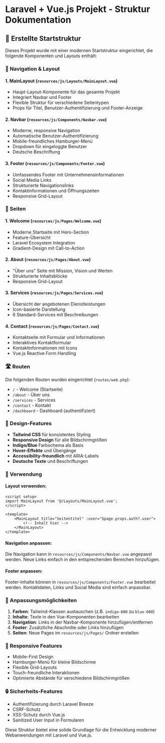 # Laravel + Vue.js Projekt - Struktur Dokumentation

## 📁 Erstellte Startstruktur

Dieses Projekt wurde mit einer modernen Startstruktur eingerichtet, die folgende Komponenten und Layouts enthält:

### 🧭 Navigation & Layout

#### 1. **MainLayout** (`resources/js/Layouts/MainLayout.vue`)
- Haupt-Layout-Komponente für das gesamte Projekt
- Integriert Navbar und Footer
- Flexible Struktur für verschiedene Seitentypen
- Props für Titel, Benutzer-Authentifizierung und Footer-Anzeige

#### 2. **Navbar** (`resources/js/Components/Navbar.vue`)
- Moderne, responsive Navigation
- Automatische Benutzer-Authentifizierung
- Mobile-freundliches Hamburger-Menü
- Dropdown für eingeloggte Benutzer
- Deutsche Beschriftung

#### 3. **Footer** (`resources/js/Components/Footer.vue`)
- Umfassendes Footer mit Unternehmensinformationen
- Social Media Links
- Strukturierte Navigationslinks
- Kontaktinformationen und Öffnungszeiten
- Responsive Grid-Layout

### 📄 Seiten

#### 1. **Welcome** (`resources/js/Pages/Welcome.vue`)
- Moderne Startseite mit Hero-Section
- Feature-Übersicht
- Laravel Ecosystem Integration
- Gradient-Design mit Call-to-Action

#### 2. **About** (`resources/js/Pages/About.vue`)
- "Über uns" Seite mit Mission, Vision und Werten
- Strukturierte Inhaltsblöcke
- Responsive Grid-Layout

#### 3. **Services** (`resources/js/Pages/Services.vue`)
- Übersicht der angebotenen Dienstleistungen
- Icon-basierte Darstellung
- 6 Standard-Services mit Beschreibungen

#### 4. **Contact** (`resources/js/Pages/Contact.vue`)
- Kontaktseite mit Formular und Informationen
- Interaktives Kontaktformular
- Kontaktinformationen mit Icons
- Vue.js Reactive Form Handling

### 🛣️ Routen

Die folgenden Routen wurden eingerichtet (`routes/web.php`):

- `/` - Welcome (Startseite)
- `/about` - Über uns
- `/services` - Services
- `/contact` - Kontakt
- `/dashboard` - Dashboard (authentifiziert)

### 🎨 Design-Features

- **Tailwind CSS** für konsistentes Styling
- **Responsive Design** für alle Bildschirmgrößen
- **Indigo/Blue** Farbschema als Basis
- **Hover-Effekte** und Übergänge
- **Accessibility-freundlich** mit ARIA-Labels
- **Deutsche Texte** und Beschriftungen

### 🚀 Verwendung

#### Layout verwenden:
```vue
<script setup>
import MainLayout from '@/Layouts/MainLayout.vue';
</script>

<template>
    <MainLayout title="Seitentitel" :user="$page.props.auth?.user">
        <!-- Inhalt hier -->
    </MainLayout>
</template>
```

#### Navigation anpassen:
Die Navigation kann in `resources/js/Components/Navbar.vue` angepasst werden. Neue Links einfach in den entsprechenden Bereichen hinzufügen.

#### Footer anpassen:
Footer-Inhalte können in `resources/js/Components/Footer.vue` bearbeitet werden. Kontaktdaten, Links und Social Media sind einfach anpassbar.

### 🔧 Anpassungsmöglichkeiten

1. **Farben**: Tailwind-Klassen austauschen (z.B. `indigo-600` zu `blue-600`)
2. **Inhalte**: Texte in den Vue-Komponenten bearbeiten
3. **Navigation**: Links in der Navbar-Komponente hinzufügen/entfernen
4. **Footer**: Zusätzliche Abschnitte oder Links hinzufügen
5. **Seiten**: Neue Pages im `resources/js/Pages/` Ordner erstellen

### 📱 Responsive Features

- Mobile-First Design
- Hamburger-Menü für kleine Bildschirme
- Flexible Grid-Layouts
- Touch-freundliche Interaktionen
- Optimierte Abstände für verschiedene Bildschirmgrößen

### 🔒 Sicherheits-Features

- Authentifizierung durch Laravel Breeze
- CSRF-Schutz
- XSS-Schutz durch Vue.js
- Sanitized User Input in Formularen

Diese Struktur bietet eine solide Grundlage für die Entwicklung moderner Webanwendungen mit Laravel und Vue.js.
